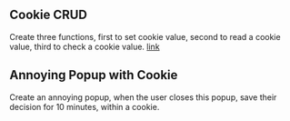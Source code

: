 ## Cookie CRUD

Create three functions, first to set cookie value, second to read a cookie value, third to check a cookie value. [link](https://www.w3schools.com/js/js_cookies.asp)

## Annoying Popup with Cookie

Create an annoying popup, when the user closes this popup, save their decision for 10 minutes, within a cookie.
